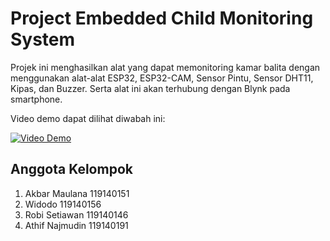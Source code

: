 # Project Embedded Child Monitoring System
Projek ini menghasilkan alat yang dapat memonitoring kamar balita dengan menggunakan alat-alat ESP32, ESP32-CAM, Sensor Pintu, Sensor DHT11, Kipas,  dan Buzzer. Serta alat ini akan terhubung dengan Blynk pada smartphone.

Video demo dapat dilihat diwabah ini:

[![Video Demo](https://drive.google.com/file/d/1pnoBefP0_Ghwm0qZ48aO3tPdgGDTz5WT/view?usp=sharing)](https://www.youtube.com/embed/bpQRUnW4Bow)

## Anggota Kelompok
1. Akbar Maulana 119140151
2. Widodo 119140156
3. Robi Setiawan 119140146
4. Athif Najmudin 119140191

